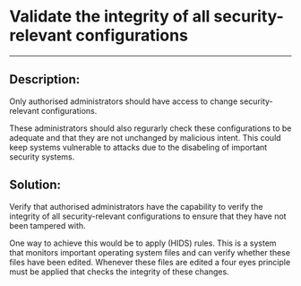# Validate the integrity of all security-relevant configurations 
-------

## Description:

Only authorised administrators should have access to change security-relevant configurations.

These administrators should also regurarly check these configurations to be adequate and that
they are not unchanged by malicious intent. This could keep systems vulnerable to attacks due
to the disabeling of important security systems.


## Solution:

Verify that authorised administrators have the capability to verify the
integrity of all security-relevant configurations to ensure that they have not been tampered with.

One way to achieve this would be to apply (HIDS) rules. 
This is a system that monitors important operating system files and can verify whether these files
have been edited. Whenever these files are edited a four eyes principle must be applied that checks
the integrity of these changes.
